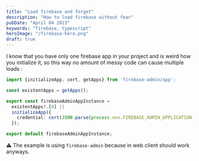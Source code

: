 ```yaml
---
title: "Load firebase and forget"
description: "How to load firebase without fear"
pubDate: "April 04 2023"
keywords: "firebase, typescript"
heroImage: "/firebase-hero.png"
draft: true
---
```


I know that you have only one firebase app in your project and is weird how you initialize it, so this way no amount of messy code can cause multiple loads :
```typescript
import {initializeApp, cert, getApps} from 'firebase-admin/app';

const existentApps = getApps();

export const firebaseAdminAppInstance =
  existentApps?.[0] ||
  initializeApp({
    credential: cert(JSON.parse(process.env.FIREBASE_ADMIN_APPLICATION_CREDENTIALS || '{}')),
  });

export default firebaseAdminAppInstance;
```

⚠️ The example is using `firebase-admin` because in web client should work anyways.
